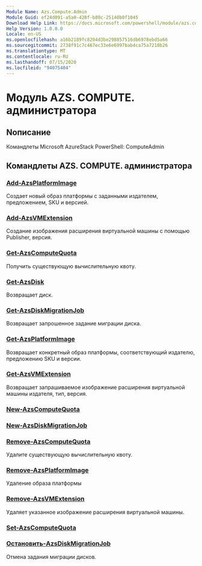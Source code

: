 ```yaml
---
Module Name: Azs.Compute.Admin
Module Guid: ef24d091-a5a0-428f-b80c-25140b0f1045
Download Help Link: https://docs.microsoft.com/powershell/module/azs.compute.admin
Help Version: 1.0.0.0
Locale: en-US
ms.openlocfilehash: a16b2189fc8204d3be298857516db6978ebd5a66
ms.sourcegitcommit: 2738f91c7c467ec33e6e6997bab4ca75a7218b26
ms.translationtype: MT
ms.contentlocale: ru-RU
ms.lasthandoff: 07/15/2020
ms.locfileid: "94075404"
---
```

# Модуль AZS. COMPUTE. администратора
## Nописание
Командлеты Microsoft AzureStack PowerShell: ComputeAdmin

## Командлеты AZS. COMPUTE. администратора
### [Add-AzsPlatformImage](Add-AzsPlatformImage.md)
Создает новый образ платформы с заданными издателем, предложением, SKU и версией.

### [Add-AzsVMExtension](Add-AzsVMExtension.md)
Создание изображения расширения виртуальной машины с помощью Publisher, версия.

### [Get-AzsComputeQuota](Get-AzsComputeQuota.md)
Получить существующую вычислительную квоту.

### [Get-AzsDisk](Get-AzsDisk.md)
Возвращает диск.

### [Get-AzsDiskMigrationJob](Get-AzsDiskMigrationJob.md)
Возвращает запрошенное задание миграции диска.

### [Get-AzsPlatformImage](Get-AzsPlatformImage.md)
Возвращает конкретный образ платформы, соответствующий издателю, предложению SKU и версии.

### [Get-AzsVMExtension](Get-AzsVMExtension.md)
Возвращает запрашиваемое изображение расширения виртуальной машины издателя, тип, версия.

### [New-AzsComputeQuota](New-AzsComputeQuota.md)


### [New-AzsDiskMigrationJob](New-AzsDiskMigrationJob.md)


### [Remove-AzsComputeQuota](Remove-AzsComputeQuota.md)
Удалите существующую вычислительную квоту.

### [Remove-AzsPlatformImage](Remove-AzsPlatformImage.md)
Удаление образа платформы

### [Remove-AzsVMExtension](Remove-AzsVMExtension.md)
Удаляет указанное изображение расширения виртуальной машины.

### [Set-AzsComputeQuota](Set-AzsComputeQuota.md)


### [Остановить-AzsDiskMigrationJob](Stop-AzsDiskMigrationJob.md)
Отмена задания миграции дисков.

